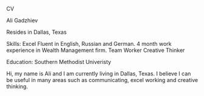 CV 

Ali Gadzhiev

Resides in Dallas, Texas

Skills: Excel Fluent in English, Russian and German. 4 month work experience in Wealth
Management firm. Team Worker Creative Thinker

Education: Southern Methodist Univeristy

Hi, my name is Ali and I am currently living in Dallas, Texas. I believe I can be
useful in many areas such as communicating, excel working and creative thinking.
